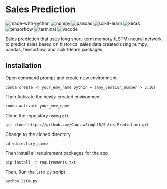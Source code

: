 # Sales Prediction
![made-with-python](https://img.shields.io/badge/Made%20with-Python-0078D7.svg)
![numpy](https://img.shields.io/badge/Numpy-777BB4.svg?logo=numpy&logoColor=white)
![pandas](https://img.shields.io/badge/Pandas-2C2D72.svg?logo=pandas&logoColor=white)
![scikit-learn](https://img.shields.io/badge/ScikitLearn-0078D7.svg?logo=scikit-learn&logoColor=white)
![keras](https://img.shields.io/badge/Keras-D00000.svg?logo=Keras&logoColor=white)
![tensorflow](https://img.shields.io/badge/TensorFlow-FF6F00.svg?logo=tensorflow&logoColor=white)
![terminal](https://img.shields.io/badge/Windows%20Terminal-4D4D4D?&logo=Windows%20terminal&logoColor=white)
![vscode](https://img.shields.io/badge/Visual_Studio_Code-0078D4?&logo=visual%20studio%20code&logoColor=white)

Sales prediction that uses long short-term memory (LSTM) neural network to predict sales based on historical sales data created using numpy, pandas, tensorflow, and scikit-learn packages.

## Installation
Open command prompt and create new environment
```
conda create -n your_env_name python = (any_version_number > 3.10)
```
Then Activate the newly created environment
```
conda activate your_env_name
```
Clone the repository using `git`
```
git clone https://github.com/GauravSingh78/Sales-Prediction.git
```
Change to the cloned directory
```
cd <directory_name>
```
Then install all requirement packages for the app
```
pip install -r requirements.txt
```
Then, Run the `lstm.py` script
```
python lstm.py
```
